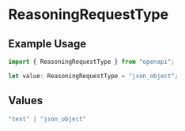 # ReasoningRequestType

## Example Usage

```typescript
import { ReasoningRequestType } from "openapi";

let value: ReasoningRequestType = "json_object";
```

## Values

```typescript
"text" | "json_object"
```